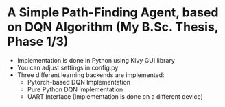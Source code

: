 # A Simple Path-Finding Agent, based on DQN Algorithm (My B.Sc. Thesis, Phase 1/3)
+ Implementation is done in Python using Kivy GUI library
+ You can adjust settings in config.py
+ Three different learning backends are implemented:
  * Pytorch-based DQN Implementation
  * Pure Python DQN Implementation
  * UART Interface (Implementation is done on a different device)
